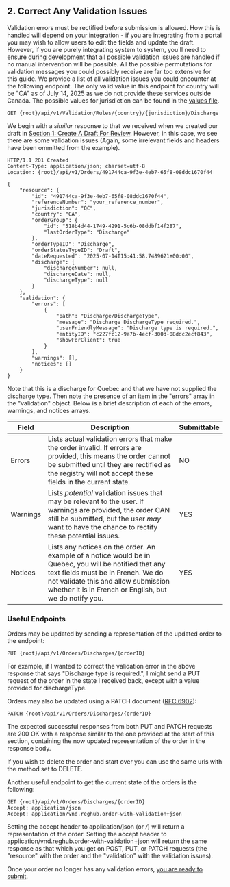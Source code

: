 ## 2. Correct Any Validation Issues

Validation errors must be rectified before submission is allowed. How this is handled will depend on your integration - if you are integrating from a portal you may wish to allow users to edit the fields and update the draft. However, if you are purely integrating system to system, you'll need to ensure during development that all possible validation issues are handled if no manual intervention will be possible. All the possible permutations for validation messages you could possibly receive are far too extensive for this guide. We provide a list of all validation issues you could encounter at the following endpoint. The only valid value in this endpoint for country will be "CA" as of July 14, 2025 as we do not provide these services outside Canada. The possible values for jurisdiction can be found in the [values file](https://github.com/Reg-Hub/API/blob/main/PPSA%20Registrations/Values.md).

```
GET {root}/api/v1/Validation/Rules/{country}/{jurisdiction}/Discharge
```

We begin with a _similar_ response to that we received when we created our draft in [Section 1: Create A Draft For Review](https://github.com/Reg-Hub/API/blob/main/PPSA%20Discharges/1.%20Create%20a%20Draft%20for%20Review.md). However, in this case, we see there are some validation issues (Again, some irrelevant fields and headers have been ommitted from the example).

```
HTTP/1.1 201 Created
Content-Type: application/json; charset=utf-8
Location: {root}/api/v1/Orders/491744ca-9f3e-4eb7-65f8-08ddc1670f44

{
    "resource": {
        "id": "491744ca-9f3e-4eb7-65f8-08ddc1670f44",
        "referenceNumber": "your_reference_number",
        "jurisdiction": "QC",
        "country": "CA",
        "orderGroup": {
            "id": "518b4d44-1749-4291-5c6b-08ddbf14f287",
            "lastOrderType": "Discharge"
        },
        "orderTypeID": "Discharge",
        "orderStatusTypeID": "Draft",
        "dateRequested": "2025-07-14T15:41:58.7489621+00:00",
        "discharge": {
            "dischargeNumber": null,
            "dischargeDate": null,
            "dischargeType": null
        }
    },
    "validation": {
        "errors": [
            {
                "path": "Discharge/DischargeType",
                "message": "Discharge DischargeType required.",
                "userFriendlyMessage": "Discharge type is required.",
                "entityID": "c227fc12-9a7b-4ecf-300d-08ddc2ecf843",
                "showForClient": true
            }
        ],
        "warnings": [],
        "notices": []
    }
}
```

Note that this is a discharge for Quebec and that we have not supplied the discharge type. Then note the presence of an item in the "errors" array in the "validation" object. Below is a brief description of each of the errors, warnings, and notices arrays.

| Field | Description | Submittable |
| --- | --- | --- |
| Errors | Lists actual validation errors that make the order invalid. If errors are provided, this means the order cannot be submitted until they are rectified as the registry will not accept these fields in the current state. | NO |
| Warnings | Lists _potential_ validation issues that may be relevant to the user. If warnings are provided, the order CAN still be submitted, but the user _may_ want to have the chance to rectify these potential issues. | YES |
| Notices | Lists any notices on the order. An example of a notice would be in Quebec, you will be notified that any text fields must be in French. We do not validate this and allow submission whether it is in French or English, but we do notify you. | YES |

### Useful Endpoints

Orders may be updated by sending a representation of the updated order to the endpoint:

```
PUT {root}/api/v1/Orders/Discharges/{orderID}
```

For example, if I wanted to correct the validation error in the above response that says "Discharge type is required.", I might send a PUT request of the order in the state I received back, except with a value provided for dischargeType.

Orders may also be updated using a PATCH document ([RFC 6902](https://datatracker.ietf.org/doc/html/rfc6902)):

```
PATCH {root}/api/v1/Orders/Discharges/{orderID}
```

The expected successful responses from both PUT and PATCH requests are 200 OK with a response similar to the one provided at the start of this section, containing the now updated representation of the order in the response body.

If you wish to delete the order and start over you can use the same urls with the method set to DELETE.

Another useful endpoint to get the current state of the orders is the following:

```
GET {root}/api/v1/Orders/Discharges/{orderID}
Accept: application/json
Accept: application/vnd.reghub.order-with-validation+json
```

Setting the accept header to application/json (or */*) will return a representation of the order. Setting the accept header to application/vnd.reghub.order-with-validation+json will return the same response as that which you get on POST, PUT, or PATCH requests (the "resource" with the order and the "validation" with the validation issues).

Once your order no longer has any validation errors, [you are ready to submit](https://github.com/Reg-Hub/API/blob/main/PPSA%20Registrations/3.%20Submit%20Order%20and%20Wait%20for%20Results.md).
